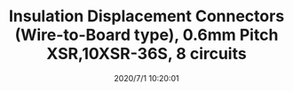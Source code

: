 ﻿---
layout: post 
title: Insulation Displacement Connectors (Wire-to-Board type),  0.6mm Pitch XSR,10XSR-36S, 8 circuits 
tags: IDC XSR
categories: wire-harness
overview: XSR,10XSR-36S, 8 circuits Insulation Displacement Connectors (Wire-to-Board type),0.6,0.2A,30V,Side entry
series: IDC06
part_number: 10XSR-36S
thumb_img: static/202007/395-thumb-20200701182136.jpg
image: static/202007/395-20200701182136.jpg
date: 2020/7/1 10:20:01
---



